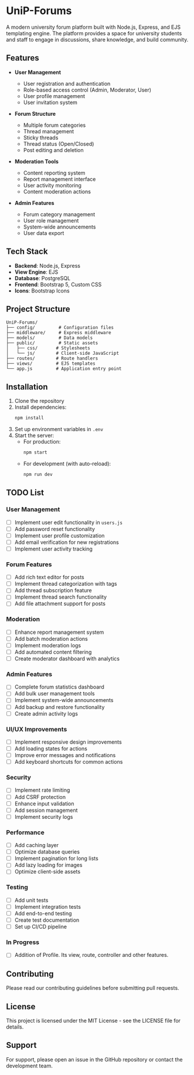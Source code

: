 # UniP-Forums

A modern university forum platform built with Node.js, Express, and EJS templating engine. The platform provides a space for university students and staff to engage in discussions, share knowledge, and build community.

## Features

- **User Management**
  - User registration and authentication
  - Role-based access control (Admin, Moderator, User)
  - User profile management
  - User invitation system

- **Forum Structure**
  - Multiple forum categories
  - Thread management
  - Sticky threads
  - Thread status (Open/Closed)
  - Post editing and deletion

- **Moderation Tools**
  - Content reporting system
  - Report management interface
  - User activity monitoring
  - Content moderation actions

- **Admin Features**
  - Forum category management
  - User role management
  - System-wide announcements
  - User data export

## Tech Stack

- **Backend**: Node.js, Express
- **View Engine**: EJS
- **Database**: PostgreSQL
- **Frontend**: Bootstrap 5, Custom CSS
- **Icons**: Bootstrap Icons

## Project Structure

```
UniP-Forums/
├── config/         # Configuration files
├── middleware/     # Express middleware
├── models/         # Data models
├── public/         # Static assets
│   ├── css/       # Stylesheets
│   └── js/        # Client-side JavaScript
├── routes/        # Route handlers
├── views/         # EJS templates
└── app.js         # Application entry point
```

## Installation

1. Clone the repository
2. Install dependencies:
   ```bash
   npm install
   ```
3. Set up environment variables in `.env`
4. Start the server:
   - For production:
     ```bash
     npm start
     ```
   - For development (with auto-reload):
     ```bash
     npm run dev
     ```

## TODO List

### User Management
- [ ] Implement user edit functionality in `users.js`
- [ ] Add password reset functionality
- [ ] Implement user profile customization
- [ ] Add email verification for new registrations
- [ ] Implement user activity tracking

### Forum Features
- [ ] Add rich text editor for posts
- [ ] Implement thread categorization with tags
- [ ] Add thread subscription feature
- [ ] Implement thread search functionality
- [ ] Add file attachment support for posts

### Moderation
- [ ] Enhance report management system
- [ ] Add batch moderation actions
- [ ] Implement moderation logs
- [ ] Add automated content filtering
- [ ] Create moderator dashboard with analytics

### Admin Features
- [ ] Complete forum statistics dashboard
- [ ] Add bulk user management tools
- [ ] Implement system-wide announcements
- [ ] Add backup and restore functionality
- [ ] Create admin activity logs

### UI/UX Improvements
- [ ] Implement responsive design improvements
- [ ] Add loading states for actions
- [ ] Improve error messages and notifications
- [ ] Add keyboard shortcuts for common actions

### Security
- [ ] Implement rate limiting
- [ ] Add CSRF protection
- [ ] Enhance input validation
- [ ] Add session management
- [ ] Implement security logs

### Performance
- [ ] Add caching layer
- [ ] Optimize database queries
- [ ] Implement pagination for long lists
- [ ] Add lazy loading for images
- [ ] Optimize client-side assets

### Testing
- [ ] Add unit tests
- [ ] Implement integration tests
- [ ] Add end-to-end testing
- [ ] Create test documentation
- [ ] Set up CI/CD pipeline

### In Progress
- [ ] Addition of Profile. Its view, route, controller and other features.
## Contributing

Please read our contributing guidelines before submitting pull requests.

## License

This project is licensed under the MIT License - see the LICENSE file for details.

## Support

For support, please open an issue in the GitHub repository or contact the development team. 
